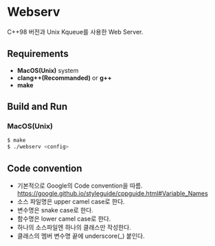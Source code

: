 # Webserv
C++98 버전과 Unix Kqueue를 사용한 Web Server.

## Requirements
- **MacOS(Unix)** system
- **clang++(Recommanded)** or **g++**
- **make**

## Build and Run
### MacOS(Unix)
```bash
$ make
$ ./webserv <config>
```

## Code convention
- 기본적으로 Google의 Code convention을 따름. <https://google.github.io/styleguide/cppguide.html#Variable_Names> 
- 소스 파일명은 upper camel case로 한다.
- 변수명은 snake case로 한다.
- 함수명은 lower camel case로 한다.
- 하나의 소스파일엔 하나의 클래스만 작성한다.
- 클래스의 멤버 변수명 끝에 underscore(_) 붙인다.
